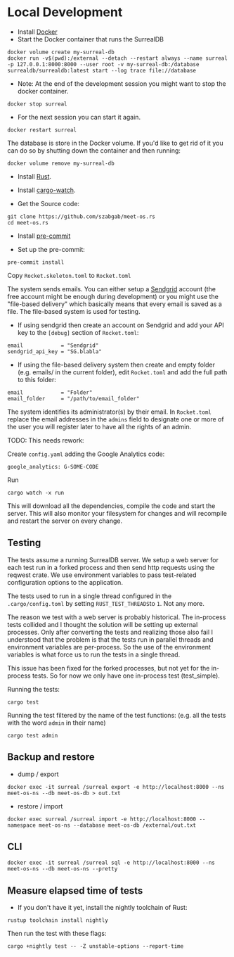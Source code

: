 # Local Development

* Install [Docker](https://docs.docker.com/engine/install/)
* Start the Docker container that runs the SurrealDB

```
docker volume create my-surreal-db
docker run -v$(pwd):/external --detach --restart always --name surreal -p 127.0.0.1:8000:8000 --user root -v my-surreal-db:/database surrealdb/surrealdb:latest start --log trace file://database
```

* Note: At the end of the development session you might want to stop the docker container.

```
docker stop surreal
```

* For the next session you can start it again.

```
docker restart surreal
```

The database is store in the Docker volume. If you'd like to get rid of it you can do so
by shutting down the container and then running:

```
docker volume remove my-surreal-db
```


* Install [Rust](https://www.rust-lang.org/tools/install).

* Install [cargo-watch](https://github.com/watchexec/cargo-watch).

* Get the Source code:

```
git clone https://github.com/szabgab/meet-os.rs
cd meet-os.rs
```

* Install [pre-commit](https://pre-commit.com/)

* Set up the pre-commit:

```
pre-commit install
```

Copy `Rocket.skeleton.toml` to `Rocket.toml`

The system sends emails. You can either setup a [Sendgrid](https://sendgrid.com/) account (the free account might be enough during development) or you might use the "file-based delivery" which basically means that every email is saved as a file. The file-based system is used for testing.

* If using sendgrid then create an account on Sendgrid and add your API key to the `[debug]` section of `Rocket.toml`:

```
email            = "Sendgrid"
sendgrid_api_key = "SG.blabla"
```

* If using the file-based delivery system then create and empty folder (e.g. emails/ in the current folder), edit `Rocket.toml` and add the full path to this folder:

```
email            = "Folder"
email_folder     = "/path/to/email_folder"
```

The system identifies its administrator(s) by their email.
In `Rocket.toml` replace the email addresses in the `admins`
field to designate one or more of the user you will register later
to have all the rights of an admin.


TODO: This needs rework:

Create `config.yaml` adding the Google Analytics code:

```
google_analytics: G-SOME-CODE
```


Run

```
cargo watch -x run
```

This will download all the dependencies, compile the code and start the server.
This will also monitor your filesystem for changes and will recompile and restart
the server on every change.


## Testing

The tests assume a running SurrealDB server. We setup a web server for each test run in a forked process and then send http requests using the reqwest crate. We use environment variables to pass test-related configuration options to the application.

The tests used to run in a single thread configured in the `.cargo/config.toml` by setting `RUST_TEST_THREADS`to `1`. Not any more.

The reason we test with a web server is probably historical. The in-process tests collided and I thought the solution will be setting up external processes. Only after converting the tests and realizing those also fail I understood that the problem is that the tests run in parallel threads and environment variables are per-process. So the use of the environment variables is what force us to run the tests in a single thread.

This issue has been fixed for the forked processes, but not yet for the in-process tests. So for now we only have one in-process test (test_simple).


Running the tests:

```
cargo test
```


Running the test filtered by the name of the test functions:
(e.g. all the tests with the word `admin` in their name)

```
cargo test admin
```

## Backup and restore

* dump / export

```
docker exec -it surreal /surreal export -e http://localhost:8000 --ns meet-os-ns --db meet-os-db > out.txt
```

* restore / import

```
docker exec surreal /surreal import -e http://localhost:8000 --namespace meet-os-ns --database meet-os-db /external/out.txt
```

## CLI

```
docker exec -it surreal /surreal sql -e http://localhost:8000 --ns meet-os-ns --db meet-os-ns --pretty
```

## Measure elapsed time of tests

* If you don't have it yet, install the nightly toolchain of Rust:

```
rustup toolchain install nightly
```

Then run the test with these flags:

```
cargo +nightly test -- -Z unstable-options --report-time
```


